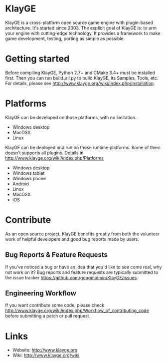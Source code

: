 # KlayGE
KlayGE is a cross-platform open source game engine with plugin-based architecture. It's started since 2003. The explicit goal of KlayGE is: to arm your engine with cutting-edge technology. It provides a framework to make game development, testing, porting as simple as possible. 

# Getting started
Before compiling KlayGE, Python 2.7+ and CMake 3.4+ must be installed first. Then you can run build_all.py to build KlayGE, its Samples, Tools, etc. For details, please see http://www.klayge.org/wiki/index.php/Installation.

# Platforms
KlayGE can be developed on those platforms, with no limitation.
* Windows desktop
* MacOSX
* Linux

KlayGE can be deployed and run on those runtime platforms. Some of them doesn't supports all plugins. Details in http://www.klayge.org/wiki/index.php/Platforms
* Windows desktop
* Windows tablet
* Windows phone
* Android
* Linux
* MacOSX
* iOS

# Contribute
As an open source project, KlayGE benefits greatly from both the volunteer work of helpful developers and good bug reports made by users. 

## Bug Reports & Feature Requests
If you've noticed a bug or have an idea that you'd like to see come real, why not work on it? Bug reports and feature requests are typically submitted to the issue tracker https://github.com/gongminmin/KlayGE/issues.

## Engineering Workflow
If you want contribute some code, please check http://www.klayge.org/wiki/index.php/Workflow_of_contributing_code before submitting a patch or pull request.

# Links
* Website: http://www.klayge.org
* Wiki: http://www.klayge.org/wiki
